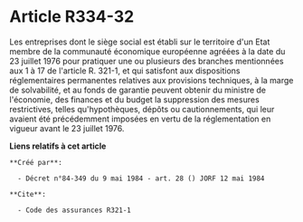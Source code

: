 # Article R334-32

Les entreprises dont le siège social est établi sur le territoire d'un Etat membre de la communauté économique européenne
agréées à la date du 23 juillet 1976 pour pratiquer une ou plusieurs des branches mentionnées aux 1 à 17 de l'article R.
321-1, et qui satisfont aux dispositions réglementaires permanentes relatives aux provisions techniques, à la marge de
solvabilité, et au fonds de garantie peuvent obtenir du ministre de l'économie, des finances et du budget la suppression des
mesures restrictives, telles qu'hypothèques, dépôts ou cautionnements, qui leur avaient été précédemment imposées en vertu de
la réglementation en vigueur avant le 23 juillet 1976.

**Liens relatifs à cet article**

	**Créé par**:

	  - Décret n°84-349 du 9 mai 1984 - art. 28 () JORF 12 mai 1984

	**Cite**:

	  - Code des assurances R321-1
